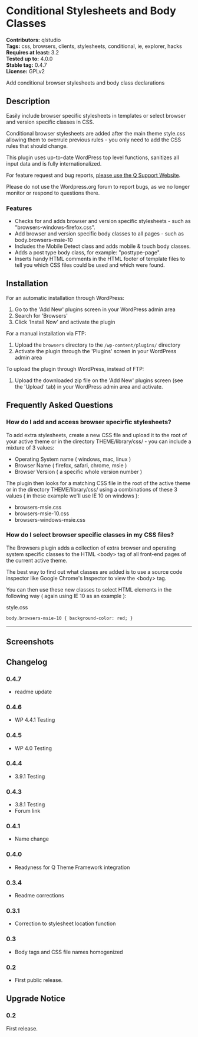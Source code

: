 # Conditional Stylesheets and Body Classes #
**Contributors:** qlstudio  
**Tags:** css, browsers, clients, stylesheets, conditional, ie, explorer, hacks  
**Requires at least:** 3.2  
**Tested up to:** 4.0.0  
**Stable tag:** 0.4.7  
**License:** GPLv2  

Add conditional browser stylesheets and body class declarations

## Description ##

Easily include browser specific stylesheets in templates or select browser and version specific classes in CSS.

Conditional browser stylesheets are added after the main theme style.css allowing them to overrule previous rules - you only need to add the CSS rules that should change.

This plugin uses up-to-date WordPress top level functions, sanitizes all input data and is fully internationalized.

For feature request and bug reports, [please use the Q Support Website](https://qstudio.us/support/categories/conditional-stylesheets-and-body-classes).

Please do not use the Wordpress.org forum to report bugs, as we no longer monitor or respond to questions there.

### Features ###

* Checks for and adds browser and version specific stylesheets - such as "browsers-windows-firefox.css".
* Add browser and version specific body classes to all pages - such as body.browsers-msie-10
* Includes the Mobile Detect class and adds mobile & touch body classes.
* Adds a post type body class, for example: "posttype-page".
* Inserts handy HTML comments in the HTML footer of template files to tell you which CSS files could be used and which were found.

## Installation ##

For an automatic installation through WordPress:

1. Go to the 'Add New' plugins screen in your WordPress admin area
1. Search for 'Browsers'
1. Click 'Install Now' and activate the plugin

For a manual installation via FTP:

1. Upload the `browsers` directory to the `/wp-content/plugins/` directory
1. Activate the plugin through the 'Plugins' screen in your WordPress admin area

To upload the plugin through WordPress, instead of FTP:

1. Upload the downloaded zip file on the 'Add New' plugins screen (see the 'Upload' tab) in your WordPress admin area and activate.

## Frequently Asked Questions ##

### How do I add and access browser specirfic stylesheets? ###

To add extra stylesheets, create a new CSS file and upload it to the root of your active theme or in the directory THEME/library/css/ - you can include a mixture of 3 values:

- Operating System name ( windows, mac, linux )
- Browser Name ( firefox, safari, chrome, msie )
- Browser Version ( a specific whole version number )

The plugin then looks for a matching CSS file in the root of the active theme or in the directory THEME/library/css/ using a combinations of these 3 values ( in these example we'll use IE 10 on windows ):

- browsers-msie.css
- browsers-msie-10.css
- browsers-windows-msie.css

### How do I select browser specific classes in my CSS files? ###

The Browsers plugin adds a collection of extra browser and operating system specific classes to the HTML &lt;body&gt; tag of all front-end pages of the current active theme.

The best way to find out what classes are added is to use a source code inspector like Google Chrome's Inspector to view the &lt;body&gt; tag.

You can then use these new classes to select HTML elements in the following way ( again using IE 10 as an example ):

style.css

`body.browsers-msie-10 {
	background-color: red;
}`

--------------

## Screenshots ##

## Changelog ##

### 0.4.7 ###
* readme update

### 0.4.6 ###
* WP 4.4.1 Testing

### 0.4.5 ###
* WP 4.0 Testing

### 0.4.4 ###
* 3.9.1 Testing

### 0.4.3 ###
* 3.8.1 Testing
* Forum link

### 0.4.1 ###
* Name change

### 0.4.0 ###
* Readyness for Q Theme Framework integration

### 0.3.4 ###
* Readme corrections

### 0.3.1 ###
* Correction to stylesheet location function

### 0.3 ###
* Body tags and CSS file names homogenized

### 0.2 ###
* First public release.

## Upgrade Notice ##

### 0.2 ###
First release.
